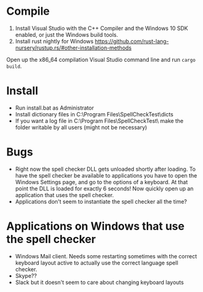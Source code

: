 # Compile
1) Install Visual Studio with the C++ Compiler and the Windows 10 SDK enabled, or just the Windows build tools.
2) Install rust nightly for Windows https://github.com/rust-lang-nursery/rustup.rs/#other-installation-methods

Open up the x86_64 compilation Visual Studio command line and run `cargo build`.

# Install
- Run install.bat as Administrator
- Install dictionary files in C:\Program Files\SpellCheckTest\dicts
- If you want a log file in C:\Program Files\SpellCheckTest\ make the folder writable by all users (might not be necessary)

# Bugs
- Right now the spell checker DLL gets unloaded shortly after loading. To have the spell checker be available to applications you have to open the Windows Settings page, and go to the options of a keyboard. At that point the DLL is loaded for exactly 6 seconds! Now quickly open up an application that uses the spell checker.
- Applications don't seem to instantiate the spell checker all the time?

# Applications on Windows that use the spell checker
- Windows Mail client. Needs some restarting sometimes with the correct keyboard layout active to actually use the correct language spell checker.
- Skype??
- Slack but it doesn't seem to care about changing keyboard layouts

